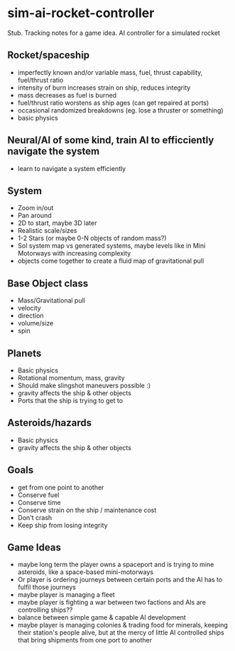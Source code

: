 # sim-ai-rocket-controller

Stub. Tracking notes for a game idea. AI controller for a simulated rocket

## Rocket/spaceship
* imperfectly known and/or variable mass, fuel, thrust capability, fuel/thrust ratio
* intensity of burn increases strain on ship, reduces integrity
* mass decreases as fuel is burned
* fuel/thrust ratio worstens as ship ages (can get repaired at ports)
* occasional randomized breakdowns (eg. lose a thruster or something)
* basic physics

## Neural/AI of some kind, train AI to efficciently navigate the system
* learn to navigate a system efficiently

## System
* Zoom in/out
* Pan around
* 2D to start, maybe 3D later
* Realistic scale/sizes
* 1-2 Stars (or maybe 0-N objects of random mass?)
* Sol system map vs generated systems, maybe levels like in Mini Motorways with increasing complexity
* objects come together to create a fluid map of gravitational pull

## Base Object class
* Mass/Gravitational pull
* velocity
* direction
* volume/size
* spin

## Planets
* Basic physics
* Rotational momentum, mass, gravity
* Should make slingshot maneuvers possible :)
* gravity affects the ship & other objects
* Ports that the ship is trying to get to

## Asteroids/hazards
* Basic physics
* gravity affects the ship & other objects

## Goals
* get from one point to another
* Conserve fuel
* Conserve time
* Conserve strain on the ship / maintenance cost
* Don't crash
* Keep ship from losing integrity

## Game Ideas
* maybe long term the player owns a spaceport and is trying to mine asteroids, like a space-based mini-motorways
* Or player is ordering journeys between certain ports and the AI has to fulfil those journeys
* maybe player is managing a fleet
* maybe player is fighting a war between two factions and AIs are controlling ships??
* balance between simple game & capable AI development
* maybe player is managing colonies & trading food for minerals, keeping their station's people alive, but at the mercy of little AI controlled ships that bring shipments from one port to another
